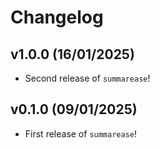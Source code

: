 # Changelog

<!--next-version-placeholder-->
## v1.0.0 (16/01/2025)

- Second release of `summarease`!


## v0.1.0 (09/01/2025)

- First release of `summarease`!